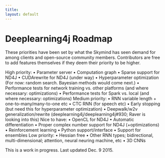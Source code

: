 ```yaml
---
title: 
layout: default
---
```


# Deeplearning4j Roadmap

These priorities have been set by what the Skymind has seen demand for among clients and open-source community members. Contributors are free to add features themselves if they deem their priority to be higher. 

High priority:
•	Parameter server
•	Computation graph
•	Sparse support for ND4J
•	CUDArewrite for ND4J (under way)
•	Hyperparameter optimization (For now: random search. Bayesian methods would come next.)
•	Performance tests for network training vs. other platforms (and where necessary: optimizations)
•	Performance tests for Spark vs. local (and where necessary: optimizations)
Medium priority:
•	RNN variable length + one-to-many/many-to-one etc
•	CTC RNN (for speech etc)
•	Early stopping (but need this for hyperparameter optimization)
•	Deepwalk/w2v generalization/rewrite (deeplearning4j/deeplearning4j#930; Raver is looking into this)
Nice to have:
•	OpenCL for ND4J
•	Automatic differentiation
•	Proper complex number support for ND4J (+optimizations)
•	Reinforcement learning
•	Python support/interface
•	Support for ensembles
Low priority:
•	Hessian free
•	Other RNN types; bidirectional, multi-dimensional; attention, neural neuring machine, etc
•	3D CNNs

This is a work in progress. Last updated Dec. 9 2015.
